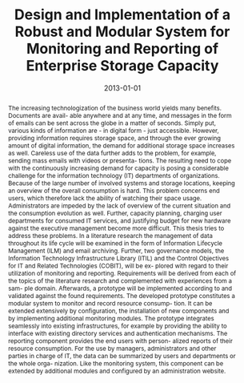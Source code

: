 ---
abstract: The increasing technologization of the business world yields many benefits.
  Documents are avail- able anywhere and at any time, and messages in the form of
  emails can be sent across the globe in a matter of seconds. Simply put, various
  kinds of information are - in digital form - just accessible. However, providing
  information requires storage space, and through the ever growing amount of digital
  information, the demand for additional storage space increases as well. Careless
  use of the data further adds to the problem, for example, sending mass emails with
  videos or presenta- tions. The resulting need to cope with the continuously increasing
  demand for capacity is posing a considerable challenge for the information technology
  (IT) departments of organizations. Because of the large number of involved systems
  and storage locations, keeping an overview of the overall consumption is hard. This
  problem concerns end users, which therefore lack the ability of watching their space
  usage. Administrators are impeded by the lack of overview of the current situation
  and the consumption evolution as well. Further, capacity planning, charging user
  departments for consumed IT services, and justifying budget for new hardware against
  the executive management become more difficult. This thesis tries to address these
  problems. In a literature research the management of data throughout its life cycle
  will be examined in the form of Information Lifecycle Management (ILM) and email
  archiving. Further, two governance models, the Information Technology Infrastructure
  Library (ITIL) and the Control Objectives for IT and Related Technologies (COBIT),
  will be ex- plored with regard to their utilization of monitoring and reporting.
  Requirements will be derived from each of the topics of the literature research
  and complemented with experiences from a sam- ple domain. Afterwards, a prototype
  will be implemented according to and validated against the found requirements. The
  developed prototype constitutes a modular system to monitor and record resource
  consump- tion. It can be extended extensively by configuration, the installation
  of new components and by implementing additional monitoring modules. The prototype
  integrates seamlessly into existing infrastructures, for example by providing the
  ability to interface with existing directory services and authentication mechanisms.
  The reporting component provides the end users with person- alized reports of their
  resource consumption. For the use by managers, administrators and other parties
  in charge of IT, the data can be summarized by users and departments or the whole
  orga- nization. Like the monitoring system, this component can be extended by additional
  modules and configured by an administration website.
authors:
- Markus Bruckner
date: '2013-01-01'
featured: false
links:
- name: Publik
  url: https://publik.tuwien.ac.at/showentry.php?ID=226113&lang=2
publication_types:
- '7'
publishDate: '2013-01-01'
title: Design and Implementation of a Robust and Modular System for Monitoring and
  Reporting of Enterprise Storage Capacity
url_pdf: ''
---